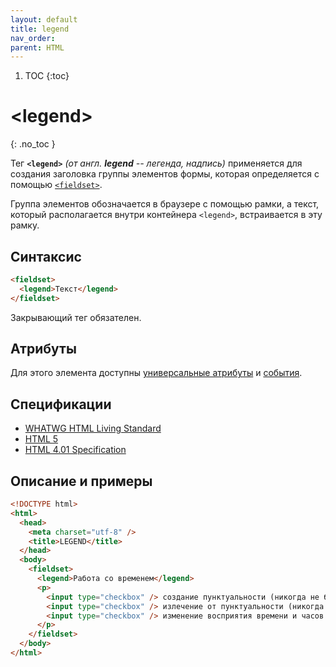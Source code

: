```yaml
---
layout: default
title: legend
nav_order:
parent: HTML
---
```


<!-- prettier-ignore-start -->
1. TOC
{:toc}

# &lt;legend&gt;
{: .no_toc }
<!-- prettier-ignore-end -->

Тег **`<legend>`** _(от англ. **legend** -- легенда, надпись)_ применяется для создания заголовка группы элементов формы, которая определяется с помощью [`<fieldset>`](/html/fieldset/).

Группа элементов обозначается в браузере с помощью рамки, а текст, который располагается внутри контейнера `<legend>`, встраивается в эту рамку.

## Синтаксис

```html
<fieldset>
  <legend>Текст</legend>
</fieldset>
```

Закрывающий тег обязателен.

## Атрибуты

Для этого элемента доступны [универсальные атрибуты](/lib/uni-attr/) и [события](/lib/events/).

## Спецификации

- [WHATWG HTML Living Standard](https://html.spec.whatwg.org/multipage/forms.html#the-label-element)
- [HTML 5](http://www.w3.org/TR/html5/forms.html#the-label-element)
- [HTML 4.01 Specification](http://www.w3.org/TR/html401/interact/forms.html#h-17.9.1)

## Описание и примеры

```html
<!DOCTYPE html>
<html>
  <head>
    <meta charset="utf-8" />
    <title>LEGEND</title>
  </head>
  <body>
    <fieldset>
      <legend>Работа со временем</legend>
      <p>
        <input type="checkbox" /> создание пунктуальности (никогда не будете никуда опаздывать);<br />
        <input type="checkbox" /> излечение от пунктуальности (никогда никуда не будете торопиться);<br />
        <input type="checkbox" /> изменение восприятия времени и часов.
      </p>
    </fieldset>
  </body>
</html>
```
